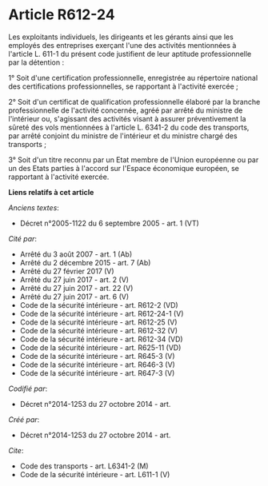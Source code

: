 # Article R612-24

Les exploitants individuels, les dirigeants et les gérants ainsi que les employés des entreprises exerçant l'une des
activités mentionnées à l'article L. 611-1 du présent code justifient de leur aptitude professionnelle par la détention : 

1° Soit d'une certification professionnelle, enregistrée au répertoire national des certifications professionnelles, se
rapportant à l'activité exercée ; 

2° Soit d'un certificat de qualification professionnelle élaboré par la branche professionnelle de l'activité concernée,
agréé par arrêté du ministre de l'intérieur ou, s'agissant des activités visant à assurer préventivement la sûreté des vols
mentionnées à l'article L. 6341-2 du code des transports, par arrêté conjoint du ministre de l'intérieur et du ministre
chargé des transports ; 

3° Soit d'un titre reconnu par un Etat membre de l'Union européenne ou par un des Etats parties à l'accord sur l'Espace
économique européen, se rapportant à l'activité exercée.

**Liens relatifs à cet article**

_Anciens textes_:

  - Décret n°2005-1122 du 6 septembre 2005 - art. 1 (VT)

_Cité par_:

  - Arrêté du 3 août 2007 - art. 1 (Ab)
  - Arrêté du 2 décembre 2015 - art. 7 (Ab)
  - Arrêté du 27 février 2017 (V)
  - Arrêté du 27 juin 2017 - art. 2 (V)
  - Arrêté du 27 juin 2017 - art. 22 (V)
  - Arrêté du 27 juin 2017 - art. 6 (V)
  - Code de la sécurité intérieure - art. R612-2 (VD)
  - Code de la sécurité intérieure - art. R612-24-1 (V)
  - Code de la sécurité intérieure - art. R612-25 (V)
  - Code de la sécurité intérieure - art. R612-32 (V)
  - Code de la sécurité intérieure - art. R612-34 (VD)
  - Code de la sécurité intérieure - art. R625-11 (VD)
  - Code de la sécurité intérieure - art. R645-3 (V)
  - Code de la sécurité intérieure - art. R646-3 (V)
  - Code de la sécurité intérieure - art. R647-3 (V)

_Codifié par_:

  - Décret n°2014-1253 du 27 octobre 2014 - art.

_Créé par_:

  - Décret n°2014-1253 du 27 octobre 2014 - art.

_Cite_:

  - Code des transports - art. L6341-2 (M)
  - Code de la sécurité intérieure - art. L611-1 (V)
